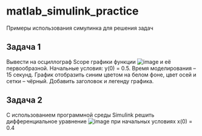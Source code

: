 # matlab_simulink_practice
Примеры использования симулинка для решения задач
## Задача 1
Вывести на осциллограф Scope графики функции ![image](https://github.com/blackHATred/matlab_simulink_practice/assets/43523398/9e679c9e-d97f-488f-984a-a7d91dbe0906) и её первообразной. Начальные условия: y(0) = 0.5. Время моделирования – 15 секунд.
График отобразить синим цветом на белом фоне, цвет осей и сетки – чёрный.
Добавить заголовок и легенду графика.
## Задача 2
С использованием программной среды Simulink решить дифференциальное уравнение ![image](https://github.com/blackHATred/matlab_simulink_practice/assets/43523398/ad8ad830-a602-4a9e-9a61-29a0fe468e25) при начальных условиях x(0) = 0.4

